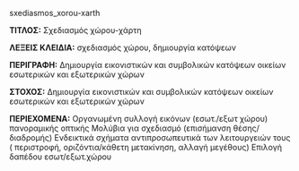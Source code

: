 sxediasmos_xorou-xarth

**ΤΙΤΛΟΣ:** Σχεδιασμός χώρου-χάρτη

**ΛΕΞΕΙΣ ΚΛΕΙΔΙΑ:** σχεδιασμός χώρου, δημιουργία κατόψεων

**ΠΕΡΙΓΡΑΦΗ:** Δημιουργία εικονιστικών και συμβολικών κατόψεων οικείων εσωτερικών και εξωτερικών χώρων

**ΣΤΟΧΟΣ:** Δημιουργία εικονιστικών και συμβολικών κατόψεων οικείων εσωτερικών και εξωτερικών χώρων

**ΠΕΡΙΕΧΟΜΕΝΑ:**
Οργανωμένη συλλογή εικόνων (εσωτ./εξωτ χώρου) πανοραμικής οπτικής
Μολύβια για σχεδιασμό (επισήμανση θέσης/διαδρομής)
Ενδεικτικά σχήματα αντιπροσωπευτικά των λειτουργειών τους ( περιστροφή, οριζόντια/κάθετη  μετακίνηση, αλλαγή μεγέθους)
Επιλογή δαπέδου εσωτ/εξωτ.χώρου
